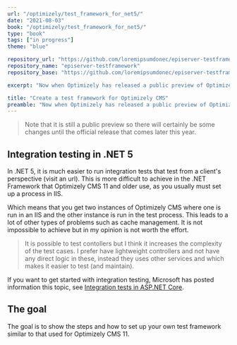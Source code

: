 ```yaml
---
url: "/optimizely/test_framework_for_net5/"
date: "2021-08-03"
book: "/optimizely/test_framework_for_net5/"
type: "book"
tags: ["in progress"]
theme: "blue"

repository_url: "https://github.com/loremipsumdonec/episerver-testframework"
repository_name: "episerver-testframework"
repository_base: "https://github.com/loremipsumdonec/episerver-testframework/blob/main/posts/test_framework_for_net5"

excerpt: "Now when Optimizely has released a public preview of Optimizely CMS 12 that’s built with .NET 5, it's time to start exploring how to perform integration testing."

title: "Create a test framework for Optimizely CMS"
preamble: "Now when Optimizely has released a public preview of Optimizely CMS 12 that’s built with .NET 5, it's time to start exploring how to perform integration testing."
---
```


> Note that it is still a public preview so there will certainly be some changes until the official release that comes later this year.

## Integration testing in .NET 5

In .NET 5, it is much easier to run integration tests that test from a client's perspective (visit an url). This is more difficult to achieve in the .NET Framework that Optimizely CMS 11 and older use, as you usually must set up a process in IIS.

Which means that you get two instances of Optimizely CMS where one is run in an IIS and the other instance is run in the test process. This leads to a lot of other types of problems such as cache management. It is not impossible to achieve but in my opinion is not worth the effort.

> It is possible to test contollers but I think it increases the complexity of the test cases. I prefer have lightweight controllers and not have any direct logic in these, instead they uses other services and which makes it easier to test (and maintain).

If you want to get started with integration testing, Microsoft has posted information this topic, see [Integration tests in ASP.NET Core](https://docs.microsoft.com/en-us/aspnet/core/test/integration-tests?view=aspnetcore-5.0).

## The goal

The goal is to show the steps and how to set up your own test framework similar to that used for Optimizely CMS 11.

